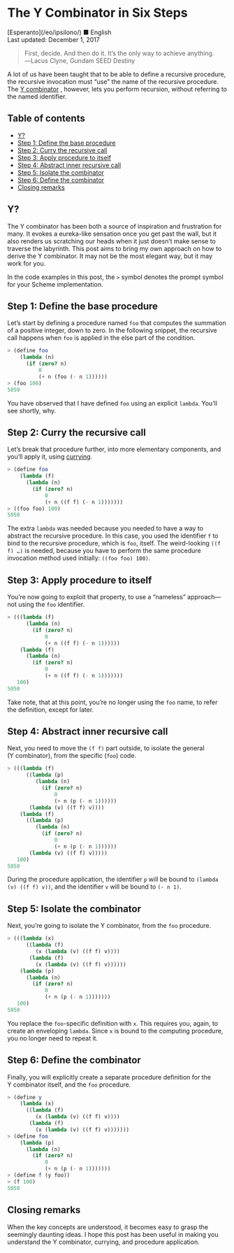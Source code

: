 The Y Combinator in Six Steps
=============================

<div class="center">[Esperanto](/eo/ipsilono/) ■ English</div>
<div class="center">Last updated: December 1, 2017</div>

>First, decide. And then do it. It’s the only way to achieve anything.<br>
>―Lacus Clyne, Gundam SEED Destiny

A lot of us have been taught that to be able to define a recursive procedure, the recursive
invocation must “use” the name of the recursive
procedure. The [Y combinator](https://en.wikipedia.org/wiki/Fixed-point_combinator#Y_combinator) ,
however, lets you perform recursion, without referring to the named identifier.


Table of contents
-----------------

- [Y?](#y)
- [Step 1: Define the base procedure](#base)
- [Step 2: Curry the recursive call](#curry)
- [Step 3: Apply procedure to itself](#self)
- [Step 4: Abstract inner recursive call](#abstractinner)
- [Step 5: Isolate the combinator](#isolate)
- [Step 6: Define the combinator](#define)
- [Closing remarks](#closing)


<a name="y"></a> Y?
-----------------------

The Y combinator has been both a source of inspiration and frustration for many. It evokes a
eureka-like sensation once you get past the wall, but it also renders us scratching our heads when
it just doesn’t make sense to traverse the labyrinth. This post aims to bring my own approach on how
to derive the Y combinator. It may not be the most elegant way, but it may work for you.

In the code examples in this post, the `>` symbol denotes the prompt symbol for your Scheme
implementation.


<a name="base"></a> Step 1: Define the base procedure
-----------------------------------------------------

Let’s start by defining a procedure named `foo` that computes the summation of a positive integer,
down to zero. In the following snippet, the recursive call happens when `foo` is applied in the else
part of the condition.

```scheme
> (define foo
    (lambda (n)
      (if (zero? n)
          0
          (+ n (foo (- n 1))))))
> (foo 100)
5050
```

You have observed that I have defined `foo` using an explicit `lambda`. You’ll see shortly,
why.



<a name="curry"></a> Step 2: Curry the recursive call
-----------------------------------------------------

Let’s break that procedure further, into more elementary components, and you’ll apply it,
using [currying](https://en.wikipedia.org/wiki/Currying).

```scheme
> (define foo
    (lambda (f)
      (lambda (n)
        (if (zero? n)
            0
            (+ n ((f f) (- n 1)))))))
> ((foo foo) 100)
5050
```

The extra `lambda` was needed because you needed to have a way to abstract the recursive
procedure. In this case, you used the identifier `f` to bind to the recursive procedure, which is
`foo`, itself. The weird-looking `((f f) …)` is needed, because you have to perform the same
procedure invocation method used initially: `((foo foo) 100)`.


<a name="self"></a> Step 3: Apply procedure to itself
-----------------------------------------------------

You’re now going to exploit that property, to use a “nameless” approach—not using the `foo`
identifier.

```scheme
> (((lambda (f)
      (lambda (n)
        (if (zero? n)
            0
            (+ n ((f f) (- n 1))))))
    (lambda (f)
      (lambda (n)
        (if (zero? n)
            0
            (+ n ((f f) (- n 1)))))))
   100)
5050
```

Take note, that at this point, you’re no longer using the `foo` name,
to refer the definition, except for later.


<a name="abstractinner"></a> Step 4: Abstract inner recursive call
------------------------------------------------------------------

Next, you need to move the `(f f)` part outside, to isolate the general (Y combinator), from the
specific (`foo`) code.

```scheme
> (((lambda (f)
      ((lambda (p)
         (lambda (n)
           (if (zero? n)
               0
               (+ n (p (- n 1))))))
       (lambda (v) ((f f) v))))
    (lambda (f)
      ((lambda (p)
         (lambda (n)
           (if (zero? n)
               0
               (+ n (p (- n 1))))))
       (lambda (v) ((f f) v)))))
   100)
5050
```

During the procedure application, the identifier `p` will be bound to `(lambda (v) ((f f) v))`, and
the identifier `v` will be bound to `(- n 1)`.


<a name="isolate"></a> Step 5: Isolate the combinator
-----------------------------------------------------

Next, you’re going to isolate the Y combinator, from the `foo` procedure.

```scheme
> (((lambda (x)
      ((lambda (f)
         (x (lambda (v) ((f f) v))))
       (lambda (f)
         (x (lambda (v) ((f f) v))))))
    (lambda (p)
      (lambda (n)
        (if (zero? n)
            0
            (+ n (p (- n 1)))))))
   100)
5050
```

You replace the `foo`-specific definition with `x`. This requires you, again, to create an enveloping
`lambda`. Since `x` is bound to the computing procedure, you no longer need to repeat it.


<a name="define"></a> Step 6: Define the combinator
---------------------------------------------------

Finally, you will explicitly create a separate procedure definition for the Y combinator itself, and
the `foo` procedure.

```scheme
> (define y
    (lambda (x)
      ((lambda (f)
         (x (lambda (v) ((f f) v))))
       (lambda (f)
         (x (lambda (v) ((f f) v)))))))
> (define foo
    (lambda (p)
      (lambda (n)
        (if (zero? n)
            0
            (+ n (p (- n 1)))))))
> (define f (y foo))
> (f 100)
5050
```


<a name="closing"></a> Closing remarks
--------------------------------------

When the key concepts are understood, it becomes easy to grasp the seemingly daunting ideas. I hope
this post has been useful in making you understand the Y combinator, currying, and procedure
application.
